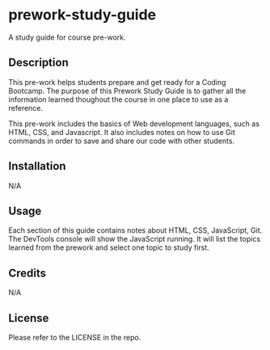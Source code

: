 # prework-study-guide
A study guide for course pre-work.


## Description
This pre-work helps students prepare and get ready for a Coding Bootcamp. The purpose of this Prework Study Guide is to gather all the information learned thoughout the course in one place to use as a reference. 

This pre-work includes the basics of Web development languages, such as HTML, CSS, and Javascript. It also includes notes on how to use Git commands in order to save and share our code with other students.

## Installation

N/A

## Usage

Each section of this guide contains notes about HTML, CSS, JavaScript, Git. The DevTools console will show the JavaScript running. It will list the topics learned from the prework and select one topic to study first.

## Credits

N/A

## License

Please refer to the LICENSE in the repo.
